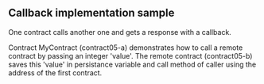 ## Callback implementation sample
One contract calls another one and gets a response with a callback.

Contract MyContract (contract05-a) demonstrates how to call a remote contract by passing an integer 'value'. 
The remote contract (contract05-b) saves this 'value' in persistance variable and call method of caller using the address of the first contract.
